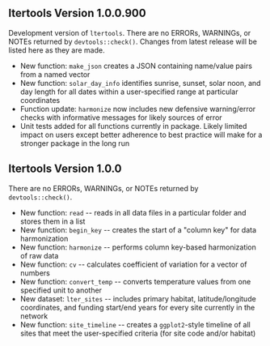 ## ltertools Version 1.0.0.900

Development version of `ltertools`. There are no ERRORs, WARNINGs, or NOTEs returned by `devtools::check()`. Changes from latest release will be listed here as they are made.

- New function: `make_json` creates a JSON containing name/value pairs from a named vector
- New function: `solar_day_info` identifies sunrise, sunset, solar noon, and day length for all dates within a user-specified range at particular coordinates
- Function update: `harmonize` now includes new defensive warning/error checks with informative messages for likely sources of error
- Unit tests added for all functions currently in package. Likely limited impact on users except better adherence to best practice will make for a stronger package in the long run

## ltertools Version 1.0.0

There are no ERRORs, WARNINGs, or NOTEs returned by `devtools::check()`.

- New function: `read` -- reads in all data files in a particular folder and stores them in a list
- New function: `begin_key` -- creates the start of a "column key" for data harmonization
- New function: `harmonize` -- performs column key-based harmonization of raw data
- New function: `cv` -- calculates coefficient of variation for a vector of numbers
- New function: `convert_temp` -- converts temperature values from one specified unit to another
- New dataset: `lter_sites` -- includes primary habitat, latitude/longitude coordinates, and funding start/end years for every site currently in the network
- New function: `site_timeline` -- creates a `ggplot2`-style timeline of all sites that meet the user-specified criteria (for site code and/or habitat)
